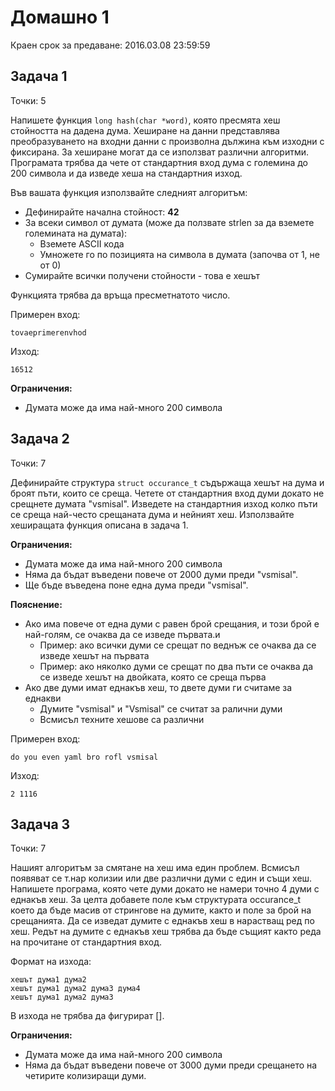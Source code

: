 Домашно 1
===

Краен срок за предаване: 2016.03.08 23:59:59

Задача 1
---
Точки: 5

Напишете функция `long hash(char *word)`, която пресмята хеш стойността на дадена дума. Хеширане на данни представлява преобразуването на входни данни с произволна дължина към изходни с фиксирана. За хеширане могат да се използват различни алгоритми. Програмата трябва да чете от стандартния вход дума с големина до 200 символа и да изведе хеша на стандартния изход.

Във вашата функция използвайте следният алгоритъм:
- Дефинирайте начална стойност: **42**
- За всеки символ от думата (може да ползвате strlen за да вземете големината на думата):
  - Вземете ASCII кода
  - Умножете го по позицията на символа в думата (започва от 1, не от 0)
- Сумирайте всички получени стойности - това е хешът

Функцията трябва да връща пресметнатото число.

Примерен вход:
```
tovaeprimerenvhod
```
Изход:
```
16512
```
**Ограничения:**
- Думата може да има най-много 200 символа

Задача 2
---
Точки: 7

Дефинирайте структура `struct occurance_t` съдържаща хешът на дума и броят пъти, които се среща.
Четете от стандартния вход думи докато не срещнете думата "vsmisal". Изведете на стандартния изход колко пъти се среща най-често срещаната дума и нейният хеш. Използвайте хеширащата функция описана в задача 1.

**Ограничения:**
- Думата може да има най-много 200 символа
- Няма да бъдат въведени повече от 2000 думи преди "vsmisal".
- Ще бъде въведена поне една дума преди "vsmisal".

**Пояснение:**
- Ако има повече от една думи с равен брой срещания, и този брой е най-голям, се очаква да се изведе първата.и
  - Пример: ако всички думи се срещат по веднъж се очаква да се изведе хешът на първата
  - Пример: ако няколко думи се срещат по два пъти се очаква да се изведе хешът на двойката, която се среща първа
- Ако две думи имат еднакъв хеш, то двете думи ги считаме за еднакви
  - Думите "vsmisal" и "Vsmisal" се считат за ралични думи
  - Всмисъл техните хешове са различни


Примерен вход:
```
do you even yaml bro rofl vsmisal
```
Изход:
```
2 1116
```

Задача 3
---
Точки: 7

Нашият алгоритъм за смятане на хеш има един проблем. Всмисъл появяват се т.нар колизии или две различни думи с един и същи хеш. Напишете програма, която чете думи докато не намери точно 4 думи с еднакъв хеш. За целта добавете поле към структурата occurance_t което да бъде масив от стрингове на думите, както и поле за брой на срещанията.
Да се изведат думите с еднакъв хеш в нарастващ ред по хеш. Редът на думите с еднакъв хеш трябва да бъде същият както реда на прочитане от стандартния вход.

Формат на изхода:
```
хешът дума1 дума2
хешът дума1 дума2 дума3 дума4
хешът дума1 дума2 дума3
```
В изходa не трябва да фигурират [].

**Ограничения:**
- Думата може да има най-много 200 символа
- Няма да бъдат въведени повече от 3000 думи преди срещането на четирите колизиращи думи.
